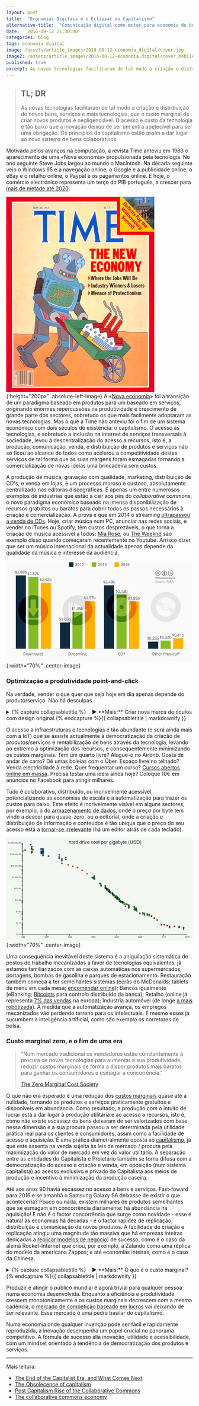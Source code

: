 ```yaml
---
layout: post
title:  "Economias Digitais e o Eclipsar do Capitalismo"
alternative-title:  "Comunicação digital como motor para economia de bens colaborativos"
date:   2016-08-12 21:30:00
categories: blog
tags: economia digital
image: /assets/article_images/2016-08-12-economia_digital/cover.jpg
image2: /assets/article_images/2016-08-12-economia_digital/cover_mobile.jpg
published: true
excerpt: As novas tecnologias facilitaram de tal modo a criação e distribuição de novos bens, serviços e mais tecnologias, que o custo marginal de criar novos produtos é negligenciável. O acesso e custo da tecnologia é tão baixo que a inovação deixou de ser um extra apetecível para ser uma obrigação. Os princípios do capitalismo estão assim a dar lugar ao novo sistema de bens colaborativos.
---
```


> <h2>TL; DR</h2>
> As novas tecnologias facilitaram de tal modo a criação e distribuição de novos bens, serviços e mais tecnologias, que o custo marginal de criar novos produtos é negligenciável. O acesso e custo da tecnologia é tão baixo que a inovação deixou de ser um extra apetecível para ser uma obrigação. Os princípios do capitalismo estão assim a dar lugar ao novo sistema de bens colaborativos.

Motivada pelos avanços na computação, a revista Time anteviu em 1983 o aparecimento de uma «Nova economia» propulsionada pela tecnologia. No ano seguinte Steve Jobs largou ao mundo o Macintosh. Na década seguinte veio o Windows 95 e a navegação online, o Google e a publicidade online, o eBay e o retalho online, o Paypal e os pagamentos online. E hoje, o comércio electrónico representa um terço do PIB português, a crescer para [mais de metade até 2020](http://www.acepi.pt/artigoDetalhe.php?idArtigo=91606&idComissao=7).


![](/assets/article_images/2016-08-12-economia_digital/time.jpg){:height="200px" .absolute-left-image}
A «[Nova economia](https://en.wikipedia.org/wiki/New_economy)» foi a transição de um paradigma baseado em produtos para um baseado em serviços, originando enormes repercussões na produtividade e crescimento de grande parte dos sectores, sobretudo os que mais facilmente adoptaram as novas tecnologias. Mas o que a Time não anteviu foi o fim de um sistema económico com dois séculos de existência: o capitalismo. O acesso às tecnologias, e sobretudo a inclusão na internet de serviços transversais à sociedade, levou à descentralização do acesso a recursos, isto é, a produção, comunicação, venda, e distribuição de produtos e serviços não só ficou ao alcance de todos como acelerou a competitividade destes serviços de tal forma que as suas margens foram esmagadas tornando a comercialização de novas ideias uma brincadeira sem custos.

A produção de música, gravação com qualidade, marketing, distribuição de CD's, e venda em lojas, é um processo moroso e custoso, absolutamente centralizado nas editoras discográficas. É apenas um entre numerosos exemplos de industrias que estão a cair aos pés do _collaborative commons_, o novo paradigma económico baseado na imensa disponibilização de recursos gratuitos ou baratos para cobrir todos os passos necessários à criação e comercialização. A prova é que em 2014 o streaming [ultrapassou a venda de CDs](https://www.statista.com/chart/3333/us-music-revenues-2014/). Hoje, criar música num PC, anunciar nas redes sociais, e vender no iTunes ou Spotify, têm custos desprezáveis, o que torna a criação de música acessível a todos:  [Mia Rose](https://www.youtube.com/watch?v=IsUaHQsg528), ou [The Weeknd](https://www.youtube.com/watch?v=KEI4qSrkPAs&list=PLVt9N9S0CzvgLOB74YgreOLMp3pG4dfzP&index=2) são exemplo disso quando começaram recentemente no Youtube. Arrisco dizer que ser um músico internacional da actualidade apenas depende da qualidade da música e interesse da audiência.

![Receitas do streaming nos EUA ultrapassaram vendas de CD's em 2014](/assets/article_images/2016-08-12-economia_digital/streaming.jpg){:width="70%" .center-image}

### Optimização e produtividade point-and-click ###

Na verdade, vender o que quer que seja hoje em dia apenas depende do produto/serviço. Não há desculpas.

<style>
details summary::-webkit-details-marker {
  display: none;
}
</style>

<details>
<summary>{% capture collapsabletitle %}&nbsp;&nbsp;&nbsp;&nbsp;&#9658; **Mais:** Criar nova marca de óculos com design original.{% endcapture %}{{ collapsabletitle | markdownify }}</summary>
{% capture collapsablecontent %}
1. Os poucos custos necessários para o _bootstrapping_ são obtidos em [crowfunding](https://www.kickstarter.com/) por vez do recurso a empréstimos. Serve também de validação do negócio no mercado.
2. O design e produção são feitos em casa com uma [impressora 3D](http://www.productchart.com/3d_printers/), ou através de um serviço de impressão 3D.
3. A venda é feita recorrendo ao Shopify (25€/mês) ou semelhantes.
4. A aquisição é feita nas redes sociais, AdWords, e talvez afiliados.
5. O processo todo pode tardar menos de uma semana. Se tirarmos o primeiro passo pode tardar 1 dia a montar a totalidade de uma loja online.
{% endcapture %}
{{ collapsablecontent | markdownify }}
</details>

O acesso a infraestruturas e tecnologias é tão abundante (e será ainda mais com a IoT) que se assiste actualmente à democratização da criação de produtos/serviços e rentabilização de bens através da tecnologia, levando ao extremo a optimização dos recursos, e consequentemente minimizando os custos marginais. Tem um quarto livre? Alugue-o no Airbnb. Gosta de andar de carro? Dê umas boleias com o Über. Espaço livre no telhado? Venda electricidade à rede. Quer frequentar um curso? [Cursos abertos online em massa](https://en.wikipedia.org/wiki/Massive_open_online_course). Precisa testar uma ideia ainda hoje? Coloque 10€ em anúncios no Facebook para atingir milhares.

Tudo é colaborativo, distribuído, ou incrivelmente acessível, potencializando as economias de escala e a automatização para trazer os custos para baixo. Este efeito é incrivelmente visível em alguns sectores, por exemplo, o do [armazenamento de dados](http://www.mkomo.com/cost-per-gigabyte), onde o preço por byte tem vindo a descer para quase-zero, ou o editorial, onde a criação e distribuição de informação e conteúdos é tão ubíqua que o preço do seu acesso está a [tornar-se irrelevante](https://en.wikipedia.org/wiki/Decline_of_newspapers) (há um editor atrás de cada teclado).

![Custo por gigabyte desde 1980. De notar a escala logarítmica.](/assets/article_images/2016-08-12-economia_digital/bytecost2.jpg){:width="70%" .center-image}

Uma consequência inevitável deste sistema é a aniquilação sistemática de postos de trabalho mecanizados a favor de tecnologias equivalentes: já estamos familiarizados com as caixas automáticas nos supermercados, portagens, bombas de gasolina e parques de estacionamento. Restauração também começa a ter semelhantes sistemas (ecrãs do McDonalds; tablets de menu em cada mesa; [encomendar online](http://www.nomenu.pt/)); Bancos igualmente (eBanking; [Bitcoints](https://bitcoin.org/en/) para controlo distribuído da banca); Retalho (online já representa [7% das vendas](http://www.himediagroup.com/en/blog/tag/e-commerce-en/) na europa); Industria automóvel (de longe [a mais robotizada](http://www.ifr.org/industrial-robots/statistics/)). À medida que a automatização avança, os empregos mecanizados vão perdendo terreno para os intelectuais. E mesmo esses já sucumbem à inteligência artificial, como são exemplo os corretores de bolsa.


### Custo marginal zero, e o fim de uma era ###

> "Num mercado tradicional os vendedores estão constantemente à procura de novas tecnologias para aumentar a sua produtividade, reduzir custos marginais de forma a dispor produtos mais baratos para ganhar os consumidores e esmagar a concorrência." 
>
>
> [The Zero Marginal Cost Society](https://www.amazon.com/Zero-Marginal-Cost-Society-Collaborative/dp/1137280115)

O que não era esperado é uma redução dos [custos marginais](https://en.wikipedia.org/wiki/Marginal_cost) quase até à nulidade, tornando os produtos e serviços praticamente gratuitos e disponíveis em abundancia. Como resultado, a produção com o intuito de lucrar está a dar lugar à produção utilitária e ao acesso a recursos, isto é, como não existe escassez os bens deixaram de ser valorizados com base nessa dimensão e a sua procura passou a ser determinada pela utilidade prática real para os clientes e consumidores, assim como a facilidade de acesso e aquisição. É uma prática diametralmente oposta ao [capitalismo](https://en.wikipedia.org/wiki/Capitalism#Characteristics), já que este assenta na venda sujeita às leis de mercado / procura pela maximização do valor de mercado em vez do valor utilitário. A separação entre as entidades do Capitalista e Proletário também se torna difusa com a democratização do acesso à criação e venda, em oposição (num sistema capitalista) ao acesso exclusivo e privado do Capitalista aos meios de produção e incentivo à minimização da produção caseira.

Até aos anos 90 havia escassez no acesso a bens e serviços. Fast-foward para 2016 e se amanhã o Samsung Galaxy S6 deixasse de existir o que aconteceria? Pouco ou nada, existem milhares de produtos semelhantes que se esmagam em concorrência diariamente: há abundância na aquisição! E não é o factor concorrência que surge como novidade - esse é natural às economias há décadas - é o factor rapidez de replicação, distribuição e comunicação de novos produtos. A facilidade de criação e replicação atingiu uma magnitude tão massiva que há empresas inteiras dedicadas a [replicar modelos de negócio](http://www.nytimes.com/2014/02/28/technology/copycat-business-model-generates-genuine-global-success-for-start-up-incubator.html)) de sucesso, como é o caso da alemã Rocket-Internet que criou, por exemplo, a Zalando como uma réplica do modelo da americana Zappos; e até economias inteiras, como é o caso da Chinesa.

<details>
<summary>{% capture collapsabletitle %}&nbsp;&nbsp;&nbsp;&nbsp;&#9658; **Mais:** O que é o custo marginal?{% endcapture %}{{ collapsabletitle | markdownify }}</summary>
{% capture collapsablecontent %}

O custo marginal é o custo de produzir mais uma unidade do produto/serviço vendido, excluindo os custos fixos (materiais, etc). Á medida que a minha hipotética fábrica de telemóveis produz mais e mais unidades, talvez precise de construir um novo armazém, e esse custo pertence ao custo marginal da produção de cada nova unidade. 

É aqui que os negócios encontram os seus lucros, ao optimizar, automatizar, melhorar a eficiência e a produtividade destes factores. É aqui que os negócios encontram a sua vantagem competitiva.

{% endcapture %}
{{ collapsablecontent | markdownify }}
</details>

Produzir e atingir o público mundial é agora trivial para qualquer pessoa numa economia desenvolvida. Enquanto a eficiência e produtividade crescem monotonicamente e os custos marginais decrescem com a mesma cadência, o [mercado de competição baseado em lucros](https://medium.com/basic-income/post-capitalism-rise-of-the-collaborative-commons-62b0160a7048) vai deixando de ser relevante. Esse mercado é uma pedra basilar do capitalismo.

Numa economia onde qualquer invenção pode ser fácil e rapidamente reproduzida, a inovação desempenha um papel crucial no panorama competitivo. A fórmula de sucesso alia inovação, utilidade e acessibilidade, com um mindset orientado à tendência de democratização dos produtos e serviços.

---

Mais leitura:

* [The End of the Capitalist Era, and What Comes Next](http://www.huffingtonpost.com/jeremy-rifkin/collaborative-commons-zero-marginal-cost-society_b_5064767.html)
* [The Obsolecence of capitalism](https://medium.com/@cjdew/the-obsolescence-of-capitalism-340ad9fafd8f#.6zw4k0lbx)
* [Post Capitalism Rise of the Collaborative Commons](https://medium.com/basic-income/post-capitalism-rise-of-the-collaborative-commons-62b0160a7048#.djnam8f9a)
* [The collaborative commons economy](http://bigthink.com/think-tank/the-collaborative-commons-economy)





